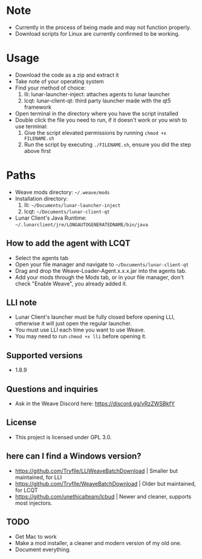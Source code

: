 # Note
- Currently in the process of being made and may not function properly.
- Download scripts for Linux are currently confirmed to be working.
# Usage
- Download the code as a zip and extract it
- Take note of your operating system
- Find your method of choice:
  1. lli: lunar-launcher-inject: attaches agents to lunar launcher
  2. lcqt: lunar-client-qt: third party launcher made with the qt5 framework
- Open terminal in the directory where you have the script installed
- Double click the file you need to run, if it doesn't work or you wish to use terminal:
  1. Give the script elevated permissions by running `chmod +x FILENAME.sh`
  2. Run the script by executing `./FILENAME.sh`, ensure you did the step above first


# Paths
- Weave mods directory: `~/.weave/mods`
- Installation directory: 
  1. lli: `~/Documents/lunar-launcher-inject`
  2. lcqt: `~/Documents/lunar-client-qt`
- Lunar Client's Java Runtime: `~/.lunarclient/jre/LONGAUTOGENERATEDNAME/bin/java`
## How to add the agent with LCQT
- Select the agents tab
- Open your file manager and navigate to `~/Documents/lunar-client-qt`
- Drag and drop the Weave-Loader-Agent.x.x.x.jar into the agents tab.
- Add your mods through the Mods tab, or in your file manager, don't check "Enable Weave", you already added it.
## LLI note
- Lunar Client's launcher must be fully closed before opening LLI, otherwise it will just open the regular launcher.
- You must use LLI each time you want to use Weave.
- You may need to run `chmod +x lli` before opening it.
## Supported versions
- 1.8.9
## Questions and inquiries
- Ask in the Weave Discord here: https://discord.gg/vRzZWSBkfY
## License
- This project is licensed under GPL 3.0.
## here can I find a Windows version?
- https://github.com/Tryflle/LLIWeaveBatchDownload | Smaller but maintained, for LLI
- https://github.com/Tryflle/WeaveBatchDownload | Older but maintained, for LCQT
- https://github.com/unethicalteam/lcbud | Newer and cleaner, supports most injectors.
## TODO
- Get Mac to work
- Make a mod installer, a cleaner and modern version of my old one.
- Document everything.
